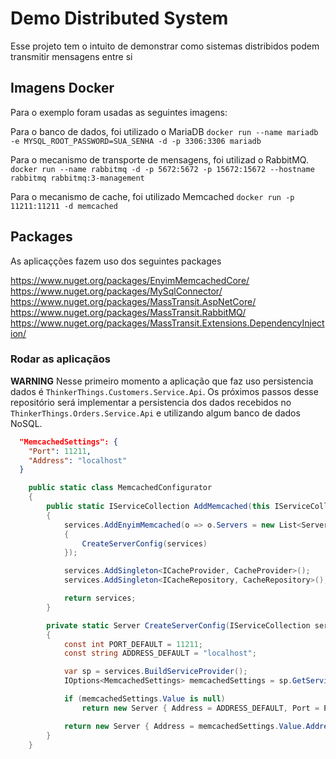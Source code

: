 # Demo Distributed System

Esse projeto tem o intuito de demonstrar como sistemas distribidos podem transmitir mensagens entre si

## Imagens Docker
Para o exemplo foram usadas as seguintes imagens:

Para o banco de dados, foi utilizado o MariaDB
`docker run --name mariadb -e MYSQL_ROOT_PASSWORD=SUA_SENHA -d -p 3306:3306 mariadb`

Para o mecanismo de transporte de mensagens, foi utilizad o RabbitMQ.
`docker run --name rabbitmq -d -p 5672:5672 -p 15672:15672 --hostname rabbitmq rabbitmq:3-management`

Para o mecanismo de cache, foi utilizado Memcached
`docker run -p 11211:11211 -d memcached`

## Packages
As aplicaçções fazem uso dos seguintes packages

https://www.nuget.org/packages/EnyimMemcachedCore/
https://www.nuget.org/packages/MySqlConnector/
https://www.nuget.org/packages/MassTransit.AspNetCore/
https://www.nuget.org/packages/MassTransit.RabbitMQ/
https://www.nuget.org/packages/MassTransit.Extensions.DependencyInjection/

### Rodar as aplicaçãos

**WARNING**
Nesse primeiro momento a aplicação que faz uso persistencia dados é `ThinkerThings.Customers.Service.Api`.
Os próximos passos desse repositório será implementar a persistencia dos dados recebidos no `ThinkerThings.Orders.Service.Api` e utilizando algum banco de dados NoSQL.



```json
  "MemcachedSettings": {
    "Port": 11211,
    "Address": "localhost"
  }
```


```csharp
    public static class MemcachedConfigurator
    {
        public static IServiceCollection AddMemcached(this IServiceCollection services, IConfiguration configuration)
        {
            services.AddEnyimMemcached(o => o.Servers = new List<Server>
            {
                CreateServerConfig(services)
            });

            services.AddSingleton<ICacheProvider, CacheProvider>();
            services.AddSingleton<ICacheRepository, CacheRepository>();

            return services;
        }

        private static Server CreateServerConfig(IServiceCollection services)
        {
            const int PORT_DEFAULT = 11211;
            const string ADDRESS_DEFAULT = "localhost";

            var sp = services.BuildServiceProvider();
            IOptions<MemcachedSettings> memcachedSettings = sp.GetService<IOptions<MemcachedSettings>>();

            if (memcachedSettings.Value is null)
                return new Server { Address = ADDRESS_DEFAULT, Port = PORT_DEFAULT };

            return new Server { Address = memcachedSettings.Value.Address, Port = memcachedSettings.Value.Port };
        }
    }
```
